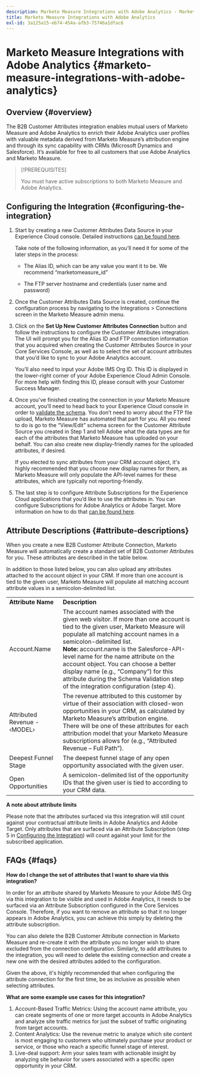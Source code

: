 ```yaml
---
description: Marketo Measure Integrations with Adobe Analytics - Marketo Measure - Product Documentation
title: Marketo Measure Integrations with Adobe Analytics
exl-id: 3a125a15-eb74-454a-afb3-75746a1dfac6
---
```

# Marketo Measure Integrations with Adobe Analytics {#marketo-measure-integrations-with-adobe-analytics}

## Overview {#overview}

The B2B Customer Attributes integration enables mutual users of Marketo Measure and Adobe Analytics to enrich their Adobe Analytics user profiles with valuable metadata derived from Marketo Measure’s attribution engine and through its sync capability with CRMs (Microsoft Dynamics and Salesforce). It’s available for free to all customers that use Adobe Analytics and Marketo Measure.

>[!PREREQUISITES]
>
>You must have active subscriptions to both Marketo Measure and Adobe Analytics.

## Configuring the Integration {#configuring-the-integration}

1. Start by creating a new Customer Attributes Data Source in your Experience Cloud console. Detailed instructions [can be found here](https://docs.adobe.com/content/help/en/core-services/interface/customer-attributes/t-crs-usecase.html).

   Take note of the following information, as you’ll need it for some of the later steps in the process:

   * The Alias ID, which can be any value you want it to be. We recommend “marketomeasure_id”

   * The FTP server hostname and credentials (user name and password)

1. Once the Customer Attributes Data Source is created, continue the configuration process by navigating to the Integrations > Connections screen in the Marketo Measure admin menu.

1. Click on the **Set Up New Customer Attributes Connection** button and follow the instructions to configure the Customer Attributes integration. The UI will prompt you for the Alias ID and FTP connection information that you acquired when creating the Customer Attributes Source in your Core Services Console, as well as to select the set of account attributes that you’d like to sync to your Adobe Analytics account.

   You’ll also need to input your Adobe IMS Org ID. This ID is displayed in the lower-right corner of your Adobe Experience Cloud Admin Console. For more help with finding this ID, please consult with your Customer Success Manager.

1. Once you’ve finished creating the connection in your Marketo Measure account, you’ll need to head back to your Experience Cloud console in order to [validate the schema](https://docs.adobe.com/content/help/en/core-services/interface/customer-attributes/validate-schema.html). You don’t need to worry about the FTP file upload, Marketo Measure has automated that part for you. All you need to do is go to the “View/Edit” schema screen for the Customer Attribute Source you created in Step 1 and tell Adobe what the data types are for each of the attributes that Marketo Measure has uploaded on your behalf. You can also create new display-friendly names for the uploaded attributes, if desired.

   If you elected to sync attributes from your CRM account object, it's highly recommended that you choose new display names for them, as Marketo Measure will only populate the API-level names for these attributes, which are typically not reporting-friendly.

1. The last step is to configure Attribute Subscriptions for the Experience Cloud applications that you’d like to use the attributes in.  You can configure Subscriptions for Adobe Analytics or Adobe Target.  More information on how to do that [can be found here](https://docs.adobe.com/content/help/en/core-services/interface/customer-attributes/subscription.html).

## Attribute Descriptions {#attribute-descriptions}

When you create a new B2B Customer Attribute Connection, Marketo Measure will automatically create a standard set of B2B Customer Attributes for you. These attributes are described in the table below.

In addition to those listed below, you can also upload any attributes attached to the account object in your CRM. If more than one account is tied to the given user, Marketo Measure will populate all matching account attribute values in a semicolon-delimited list.

<table> 
 <colgroup> 
  <col> 
  <col> 
 </colgroup> 
 <tbody> 
  <tr> 
   <td><b>Attribute Name</b></td> 
   <td><b>Description</b></td>
  </tr> 
  <tr> 
   <td>Account.Name</td> 
   <td>The account names associated with the given web visitor.  If more than one account is tied to the given user, Marketo Measure will populate all matching account names in a semicolon-delimited list.<br/>
   <strong>Note:</strong> account.name is the Salesforce-API-level name for the name attribute on the account object.  You can choose a better display name (e.g., “Company”) for this attribute during the Schema Validation step of the integration configuration (step 4).</td>
  </tr>
  <tr> 
   <td>Attributed Revenue - &#8249;MODEL&#8250;</td> 
   <td>The revenue attributed to this customer by virtue of their association with closed-won opportunities in your CRM, as calculated by Marketo Measure’s attribution engine.<br/>
   There will be one of these attributes for each attribution model that your Marketo Measure subscriptions allows for (e.g., “Attributed Revenue – Full Path”).</td>
  </tr>
  <tr> 
   <td>Deepest Funnel Stage</td> 
   <td>The deepest funnel stage of any open opportunity associated with the given user.</td>
  </tr>
  <tr> 
   <td>Open Opportunities</td> 
   <td>A semicolon-delimited list of the opportunity IDs that the given user is tied to according to your CRM data.</td>
  </tr> 
 </tbody> 
</table>

**A note about attribute limits**

Please note that the attributes surfaced via this integration will still count against your contractual attribute limits in Adobe Analytics and Adobe Target. Only attributes that are surfaced via an Attribute Subscription (step 5 in [Configuring the Integration](#configuring-the-integration)) will count against your limit for the subscribed application.

## FAQs {#faqs}

**How do I change the set of attributes that I want to share via this integration?**

In order for an attribute shared by Marketo Measure to your Adobe IMS Org via this integration to be visible and used in Adobe Analytics, it needs to be surfaced via an Attribute Subscription configured in the Core Services Console. Therefore, if you want to remove an attribute so that it no longer appears in Adobe Analytics, you can achieve this simply by deleting the attribute subscription.  

You can also delete the B2B Customer Attribute connection in Marketo Measure and re-create it with the attribute you no longer wish to share excluded from the connection configuration. Similarly, to add attributes to the integration, you will need to delete the existing connection and create a new one with the desired attributes added to the configuration.  

Given the above, it's highly recommended that when configuring the attribute connection for the first time, be as inclusive as possible when selecting attributes.

**What are some example use cases for this integration?**

1. Account-Based Traffic Metrics: Using the account name attribute, you can create segments of one or more target accounts in Adobe Analytics and analyze site traffic metrics for just the subset of traffic originating from target accounts.
1. Content Analytics: Use the revenue metric to analyze which site content is most engaging to customers who ultimately purchase your product or service, or those who reach a specific funnel stage of interest.
1. Live-deal support: Arm your sales team with actionable insight by analyzing site behavior for users associated with a specific open opportunity in your CRM.
